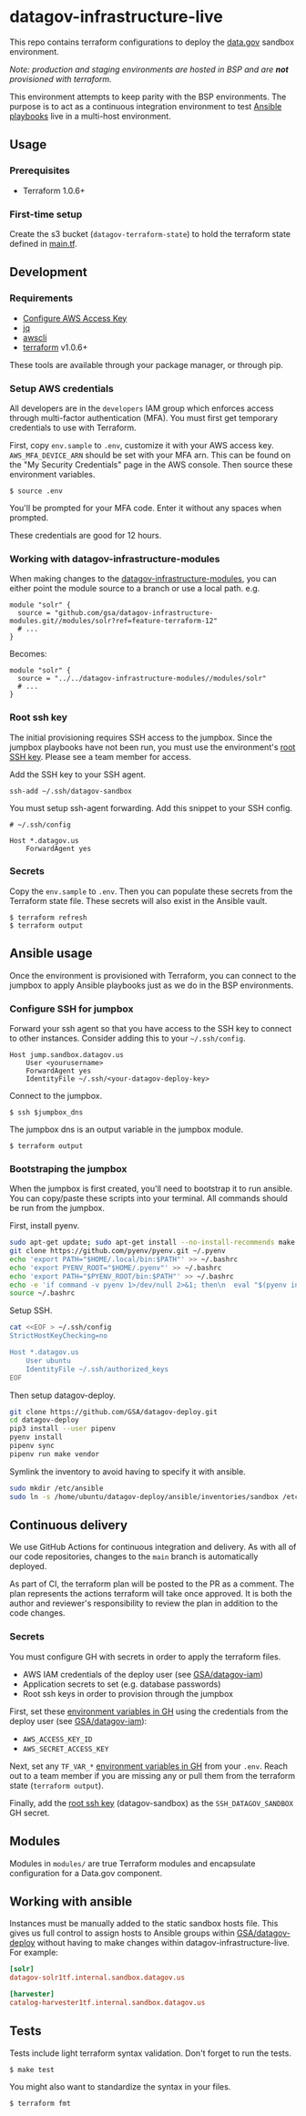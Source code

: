 # datagov-infrastructure-live

This repo contains terraform configurations to deploy the
[data.gov](https://www.data.gov/) sandbox environment.

_Note: production and staging environments are hosted in BSP and are
**not** provisioned with terraform._

This environment attempts to keep parity with the BSP environments. The purpose
is to act as a continuous integration environment to test [Ansible
playbooks](https://github.com/GSA/datagov-deploy) live in a multi-host
environment.


## Usage

### Prerequisites

- Terraform 1.0.6+


### First-time setup

Create the s3 bucket (`datagov-terraform-state`) to hold the terraform state defined
in [main.tf](./main.tf).



## Development

### Requirements

- [Configure AWS Access Key](http://docs.aws.amazon.com/cli/latest/userguide/cli-chap-getting-started.html)
- [jq](https://stedolan.github.io/jq/)
- [awscli](https://docs.aws.amazon.com/cli/latest/userguide/install-cliv1.html)
- [terraform](https://www.terraform.io/downloads.html) v1.0.6+

These tools are available through your package manager, or through pip.


### Setup AWS credentials

All developers are in the `developers` IAM group which enforces access through
multi-factor authentication (MFA). You must first get temporary credentials to
use with Terraform.

First, copy `env.sample` to `.env`, customize it with your AWS access key.
`AWS_MFA_DEVICE_ARN` should be set with your MFA arn. This can be found on the
"My Security Credentials" page in the AWS console. Then source these environment
variables.

    $ source .env

You'll be prompted for your MFA code. Enter it without any spaces when prompted.

These credentials are good for 12 hours.


### Working with datagov-infrastructure-modules

When making changes to the
[datagov-infrastructure-modules](https://github.com/GSA/datagov-infrastructure-modules),
you can either point the module source to a branch or use a local path. e.g.

```
module "solr" {
  source = "github.com/gsa/datagov-infrastructure-modules.git//modules/solr?ref=feature-terraform-12"
  # ...
}
```

Becomes:

```
module "solr" {
  source = "../../datagov-infrastructure-modules//modules/solr"
  # ...
}
```


### Root ssh key

The initial provisioning requires SSH access to the jumpbox. Since the jumpbox
playbooks have not been run, you must use the environment's [root SSH
key](https://drive.google.com/drive/folders/1moQOfC26SfHi0kmDRCDzCGD_8rbHhIF0).
Please see a team member for access.

Add the SSH key to your SSH agent.

    ssh-add ~/.ssh/datagov-sandbox

You must setup ssh-agent forwarding. Add this snippet to your SSH config.

```
# ~/.ssh/config

Host *.datagov.us
    ForwardAgent yes
```


### Secrets

Copy the `env.sample` to `.env`. Then you can populate these secrets from the
Terraform state file. These secrets will also exist in the Ansible vault.

    $ terraform refresh
    $ terraform output


## Ansible usage

Once the environment is provisioned with Terraform, you can connect to the
jumpbox to apply Ansible playbooks just as we do in the BSP environments.


### Configure SSH for jumpbox

Forward your ssh agent so that you have access to the SSH key to connect to
other instances. Consider adding this to your `~/.ssh/config`.

```
Host jump.sandbox.datagov.us
    User <yourusername>
    ForwardAgent yes
    IdentityFile ~/.ssh/<your-datagov-deploy-key>
```

Connect to the jumpbox.

    $ ssh $jumpbox_dns

The jumpbox dns is an output variable in the jumpbox module.

    $ terraform output


### Bootstraping the jumpbox

When the jumpbox is first created, you'll need to bootstrap it to run ansible.
You can copy/paste these scripts into your terminal. All commands should be run
from the jumpbox.

First, install pyenv.

```bash
sudo apt-get update; sudo apt-get install --no-install-recommends make build-essential libssl-dev zlib1g-dev libbz2-dev libreadline-dev libsqlite3-dev wget curl llvm libncurses5-dev xz-utils tk-dev libxml2-dev libxmlsec1-dev libffi-dev liblzma-dev python3-pip
git clone https://github.com/pyenv/pyenv.git ~/.pyenv
echo 'export PATH="$HOME/.local/bin:$PATH"' >> ~/.bashrc
echo 'export PYENV_ROOT="$HOME/.pyenv"' >> ~/.bashrc
echo 'export PATH="$PYENV_ROOT/bin:$PATH"' >> ~/.bashrc
echo -e 'if command -v pyenv 1>/dev/null 2>&1; then\n  eval "$(pyenv init -)"\nfi' >> ~/.bashrc
source ~/.bashrc
```

Setup SSH.

```bash
cat <<EOF > ~/.ssh/config
StrictHostKeyChecking=no

Host *.datagov.us
    User ubuntu
    IdentityFile ~/.ssh/authorized_keys
EOF
```

Then setup datagov-deploy.

```bash
git clone https://github.com/GSA/datagov-deploy.git
cd datagov-deploy
pip3 install --user pipenv
pyenv install
pipenv sync
pipenv run make vendor
```

Symlink the inventory to avoid having to specify it with ansible.

```bash
sudo mkdir /etc/ansible
sudo ln -s /home/ubuntu/datagov-deploy/ansible/inventories/sandbox /etc/ansible/hosts
```


## Continuous delivery

We use GitHub Actions for continuous integration and delivery. As with all of
our code repositories, changes to the `main` branch is automatically deployed.

As part of CI, the terraform plan will be posted to the PR as a comment. The
plan represents the actions terraform will take once approved. It is both the
author and reviewer's responsibility to review the plan in addition to the code
changes.


### Secrets

You must configure GH with secrets in order to apply the terraform files.

- AWS IAM credentials of the deploy user (see [GSA/datagov-iam](https://github.com/GSA/datagov-iam/blob/main/ci.tf))
- Application secrets to set (e.g. database passwords)
- Root ssh keys in order to provision through the jumpbox

First, set these [environment variables in
GH](https://github.com/GSA/datagov-infrastructure-live/settings/secrets/actions)
using the credentials from the deploy user (see [GSA/datagov-iam](https://github.com/GSA/datagov-iam/blob/main/ci.tf)):

- `AWS_ACCESS_KEY_ID`
- `AWS_SECRET_ACCESS_KEY`

Next, set any `TF_VAR_*` [environment variables in
GH](https://github.com/GSA/datagov-infrastructure-live/settings/secrets/actions)
from your `.env`. Reach out to a team member if you are missing any or pull them
from the terraform state (`terraform output`).

Finally, add the [root ssh
key](https://drive.google.com/drive/folders/10-hk-IqA0jQAW6727pKmW46EF-nHiNLr)
(datagov-sandbox) as the `SSH_DATAGOV_SANDBOX` GH secret.


## Modules

Modules in `modules/` are true Terraform modules and encapsulate configuration
for a Data.gov component.


## Working with ansible

Instances must be manually added to the static sandbox hosts file. This gives us
full control to assign hosts to Ansible groups within
[GSA/datagov-deploy](https://github.com/GSA/datagov-deploy) without having to
make changes within datagov-infrastructure-live. For example:

```ini
[solr]
datagov-solr1tf.internal.sandbox.datagov.us

[harvester]
catalog-harvester1tf.internal.sandbox.datagov.us
```


## Tests

Tests include light terraform syntax validation. Don't forget to run the tests.

    $ make test

You might also want to standardize the syntax in your files.

    $ terraform fmt

